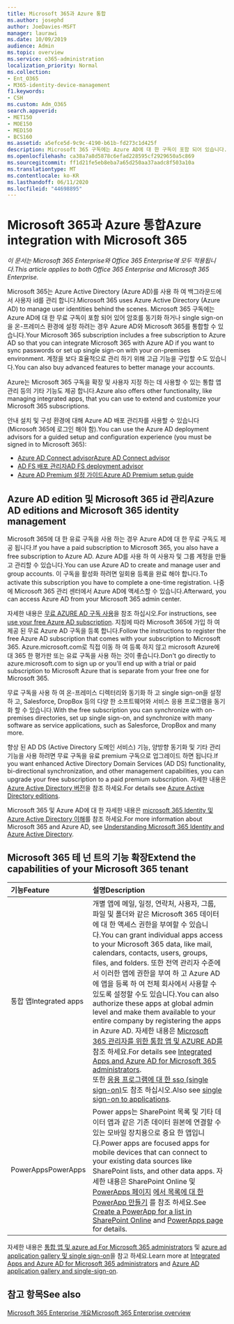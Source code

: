 ```yaml
---
title: Microsoft 365과 Azure 통합
ms.author: josephd
author: JoeDavies-MSFT
manager: laurawi
ms.date: 10/09/2019
audience: Admin
ms.topic: overview
ms.service: o365-administration
localization_priority: Normal
ms.collection:
- Ent_O365
- M365-identity-device-management
f1.keywords:
- CSH
ms.custom: Adm_O365
search.appverid:
- MET150
- MOE150
- MED150
- BCS160
ms.assetid: a5efce5d-9c9c-4190-b61b-fd273c1d425f
description: Microsoft 365 구독에는 Azure AD에 대 한 구독이 포함 되어 있습니다. 온-프레미스 환경에 암호 동기화 또는 single sign-on을 사용 하려면 Microsoft 365를 Azure AD와 통합 합니다.
ms.openlocfilehash: ca38a7a8d5878c6efad228595cf2929650a5c869
ms.sourcegitcommit: ff1d21fe5eb8eba7a65d250aa37aadc8f503a10a
ms.translationtype: MT
ms.contentlocale: ko-KR
ms.lasthandoff: 06/11/2020
ms.locfileid: "44698895"
---
```

# <a name="azure-integration-with-microsoft-365"></a><span data-ttu-id="1c8f7-104">Microsoft 365과 Azure 통합</span><span class="sxs-lookup"><span data-stu-id="1c8f7-104">Azure integration with Microsoft 365</span></span>

<span data-ttu-id="1c8f7-105">*이 문서는 Microsoft 365 Enterprise와 Office 365 Enterprise에 모두 적용됩니다.*</span><span class="sxs-lookup"><span data-stu-id="1c8f7-105">*This article applies to both Office 365 Enterprise and Microsoft 365 Enterprise.*</span></span>

<span data-ttu-id="1c8f7-106">Microsoft 365는 Azure Active Directory (Azure AD)를 사용 하 여 백그라운드에서 사용자 id를 관리 합니다.</span><span class="sxs-lookup"><span data-stu-id="1c8f7-106">Microsoft 365 uses Azure Active Directory (Azure AD) to manage user identities behind the scenes.</span></span> <span data-ttu-id="1c8f7-107">Microsoft 365 구독에는 Azure AD에 대 한 무료 구독이 포함 되어 있어 암호를 동기화 하거나 single sign-on을 온-프레미스 환경에 설정 하려는 경우 Azure AD와 Microsoft 365를 통합할 수 있습니다.</span><span class="sxs-lookup"><span data-stu-id="1c8f7-107">Your Microsoft 365 subscription includes a free subscription to Azure AD so that you can integrate Microsoft 365 with Azure AD if you want to sync passwords or set up single sign-on with your on-premises environment.</span></span> <span data-ttu-id="1c8f7-108">계정을 보다 효율적으로 관리 하기 위해 고급 기능을 구입할 수도 있습니다.</span><span class="sxs-lookup"><span data-stu-id="1c8f7-108">You can also buy advanced features to better manage your accounts.</span></span>
  
<span data-ttu-id="1c8f7-109">Azure는 Microsoft 365 구독을 확장 및 사용자 지정 하는 데 사용할 수 있는 통합 앱 관리 등의 기타 기능도 제공 합니다.</span><span class="sxs-lookup"><span data-stu-id="1c8f7-109">Azure also offers other functionality, like managing integrated apps, that you can use to extend and customize your Microsoft 365 subscriptions.</span></span>
  
<span data-ttu-id="1c8f7-110">안내 설치 및 구성 환경에 대해 Azure AD 배포 관리자를 사용할 수 있습니다 (Microsoft 365에 로그인 해야 함).</span><span class="sxs-lookup"><span data-stu-id="1c8f7-110">You can use the Azure AD deployment advisors for a guided setup and configuration experience (you must be signed in to Microsoft 365):</span></span>

 - [<span data-ttu-id="1c8f7-111">Azure AD Connect advisor</span><span class="sxs-lookup"><span data-stu-id="1c8f7-111">Azure AD Connect advisor</span></span>](https://aka.ms/aadconnectpwsync)
 - [<span data-ttu-id="1c8f7-112">AD FS 배포 관리자</span><span class="sxs-lookup"><span data-stu-id="1c8f7-112">AD FS deployment advisor</span></span>](https://aka.ms/adfsguidance)
 - [<span data-ttu-id="1c8f7-113">Azure AD Premium 설정 가이드</span><span class="sxs-lookup"><span data-stu-id="1c8f7-113">Azure AD Premium setup guide</span></span>](https://aka.ms/aadpguidance)
  
## <a name="azure-ad-editions-and-microsoft-365-identity-management"></a><span data-ttu-id="1c8f7-114">Azure AD edition 및 Microsoft 365 id 관리</span><span class="sxs-lookup"><span data-stu-id="1c8f7-114">Azure AD editions and Microsoft 365 identity management</span></span>

<span data-ttu-id="1c8f7-115">Microsoft 365에 대 한 유료 구독을 사용 하는 경우 Azure AD에 대 한 무료 구독도 제공 됩니다.</span><span class="sxs-lookup"><span data-stu-id="1c8f7-115">If you have a paid subscription to Microsoft 365, you also have a free subscription to Azure AD.</span></span> <span data-ttu-id="1c8f7-116">Azure AD를 사용 하 여 사용자 및 그룹 계정을 만들고 관리할 수 있습니다.</span><span class="sxs-lookup"><span data-stu-id="1c8f7-116">You can use Azure AD to create and manage user and group accounts.</span></span> <span data-ttu-id="1c8f7-117">이 구독을 활성화 하려면 일회용 등록을 완료 해야 합니다.</span><span class="sxs-lookup"><span data-stu-id="1c8f7-117">To activate this subscription you have to complete a one-time registration.</span></span> <span data-ttu-id="1c8f7-118">나중에 Microsoft 365 관리 센터에서 Azure AD에 액세스할 수 있습니다.</span><span class="sxs-lookup"><span data-stu-id="1c8f7-118">Afterward, you can access Azure AD from your Microsoft 365 admin center.</span></span> 

<span data-ttu-id="1c8f7-119">자세한 내용은 [무료 AZURE AD 구독 사용](https://go.microsoft.com/fwlink/p/?LinkId=617127)을 참조 하십시오.</span><span class="sxs-lookup"><span data-stu-id="1c8f7-119">For instructions, see [use your free Azure AD subscription](https://go.microsoft.com/fwlink/p/?LinkId=617127).</span></span> <span data-ttu-id="1c8f7-120">지침에 따라 Microsoft 365에 가입 하 여 제공 된 무료 Azure AD 구독을 등록 합니다.</span><span class="sxs-lookup"><span data-stu-id="1c8f7-120">Follow the instructions to register the free Azure AD subscription that comes with your subscription to Microsoft 365.</span></span> <span data-ttu-id="1c8f7-121">Azure.microsoft.com로 직접 이동 하 여 등록 하지 않고 microsoft Azure에 대 365 한 평가판 또는 유료 구독을 사용 하는 것이 좋습니다.</span><span class="sxs-lookup"><span data-stu-id="1c8f7-121">Don't go directly to azure.microsoft.com to sign up or you'll end up with a trial or paid subscription to Microsoft Azure that is separate from your free one for Microsoft 365.</span></span> 
  
<span data-ttu-id="1c8f7-122">무료 구독을 사용 하 여 온-프레미스 디렉터리와 동기화 하 고 single sign-on을 설정 하 고, Salesforce, DropBox 등의 다양 한 소프트웨어와 서비스 응용 프로그램을 동기화 할 수 있습니다.</span><span class="sxs-lookup"><span data-stu-id="1c8f7-122">With the free subscription you can synchronize with on-premises directories, set up single sign-on, and synchronize with many software as service applications, such as Salesforce, DropBox and many more.</span></span>
  
<span data-ttu-id="1c8f7-123">향상 된 AD DS (Active Directory 도메인 서비스) 기능, 양방향 동기화 및 기타 관리 기능을 사용 하려면 무료 구독을 유료 premium 구독으로 업그레이드 하면 됩니다.</span><span class="sxs-lookup"><span data-stu-id="1c8f7-123">If you want enhanced Active Directory Domain Services (AD DS) functionality, bi-directional synchronization, and other management capabilities, you can upgrade your free subscription to a paid premium subscription.</span></span> <span data-ttu-id="1c8f7-124">자세한 내용은 [Azure Active Directory 버전](https://azure.microsoft.com/pricing/details/active-directory/)을 참조 하세요.</span><span class="sxs-lookup"><span data-stu-id="1c8f7-124">For details see [Azure Active Directory editions](https://azure.microsoft.com/pricing/details/active-directory/).</span></span>
  
<span data-ttu-id="1c8f7-125">Microsoft 365 및 Azure AD에 대 한 자세한 내용은 [microsoft 365 Identity 및 Azure Active Directory 이해](about-office-365-identity.md)를 참조 하세요.</span><span class="sxs-lookup"><span data-stu-id="1c8f7-125">For more information about Microsoft 365 and Azure AD, see [Understanding Microsoft 365 Identity and Azure Active Directory](about-office-365-identity.md).</span></span>
  
## <a name="extend-the-capabilities-of-your-microsoft-365-tenant"></a><span data-ttu-id="1c8f7-126">Microsoft 365 테 넌 트의 기능 확장</span><span class="sxs-lookup"><span data-stu-id="1c8f7-126">Extend the capabilities of your Microsoft 365 tenant</span></span>

|<span data-ttu-id="1c8f7-127">**기능**</span><span class="sxs-lookup"><span data-stu-id="1c8f7-127">**Feature**</span></span>|<span data-ttu-id="1c8f7-128">**설명**</span><span class="sxs-lookup"><span data-stu-id="1c8f7-128">**Description**</span></span>|
|:-----|:-----|
|<span data-ttu-id="1c8f7-129">통합 앱</span><span class="sxs-lookup"><span data-stu-id="1c8f7-129">Integrated apps</span></span>  <br/> |<span data-ttu-id="1c8f7-130">개별 앱에 메일, 일정, 연락처, 사용자, 그룹, 파일 및 폴더와 같은 Microsoft 365 데이터에 대 한 액세스 권한을 부여할 수 있습니다.</span><span class="sxs-lookup"><span data-stu-id="1c8f7-130">You can grant individual apps access to your Microsoft 365 data, like mail, calendars, contacts, users, groups, files, and folders.</span></span> <span data-ttu-id="1c8f7-131">또한 전역 관리자 수준에서 이러한 앱에 권한을 부여 하 고 Azure AD에 앱을 등록 하 여 전체 회사에서 사용할 수 있도록 설정할 수도 있습니다.</span><span class="sxs-lookup"><span data-stu-id="1c8f7-131">You can also authorize these apps at global admin level and make them available to your entire company by registering the apps in Azure AD.</span></span> <span data-ttu-id="1c8f7-132">자세한 내용은 [Microsoft 365 관리자를 위한 통합 앱 및 AZURE AD를](https://support.office.com/article/cb2250e3-451e-416f-bf4e-363549652c2a)참조 하세요.</span><span class="sxs-lookup"><span data-stu-id="1c8f7-132">For details see [Integrated Apps and Azure AD for Microsoft 365 administrators](https://support.office.com/article/cb2250e3-451e-416f-bf4e-363549652c2a).</span></span>  <br/> <span data-ttu-id="1c8f7-133">또한 [응용 프로그램에 대 한 sso (single sign-on)](https://go.microsoft.com/fwlink/p/?LinkId=698604)도 참조 하십시오.</span><span class="sxs-lookup"><span data-stu-id="1c8f7-133">Also see [single sign-on to applications](https://go.microsoft.com/fwlink/p/?LinkId=698604).</span></span>  <br/> |
|<span data-ttu-id="1c8f7-134">PowerApps</span><span class="sxs-lookup"><span data-stu-id="1c8f7-134">PowerApps</span></span>  <br/> | <span data-ttu-id="1c8f7-135">Power apps는 SharePoint 목록 및 기타 데이터 앱과 같은 기존 데이터 원본에 연결할 수 있는 모바일 장치용으로 중요 한 앱입니다.</span><span class="sxs-lookup"><span data-stu-id="1c8f7-135">Power apps are focused apps for mobile devices that can connect to your existing data sources like SharePoint lists, and other data apps.</span></span> <span data-ttu-id="1c8f7-136">자세한 내용은 SharePoint Online 및 [PowerApps 페이지](https://powerapps.microsoft.com/) [에서 목록에 대 한 PowerApp 만들기](https://support.office.com/article/9338b2d2-67ac-4b81-8e67-97da27e5e9ab) 를 참조 하세요.</span><span class="sxs-lookup"><span data-stu-id="1c8f7-136">See [Create a PowerApp for a list in SharePoint Online](https://support.office.com/article/9338b2d2-67ac-4b81-8e67-97da27e5e9ab) and [PowerApps page](https://powerapps.microsoft.com/) for details.</span></span>  <br/> |
   
<span data-ttu-id="1c8f7-137">자세한 내용은 [통합 앱 및 azure ad For Microsoft 365 administrators](integrated-apps-and-azure-ads.md) 및 [azure ad application gallery 및 single sign-on](https://docs.microsoft.com/azure/active-directory/manage-apps/what-is-single-sign-on)을 참고 하세요.</span><span class="sxs-lookup"><span data-stu-id="1c8f7-137">Learn more at [Integrated Apps and Azure AD for Microsoft 365 administrators](integrated-apps-and-azure-ads.md) and [Azure AD application gallery and single-sign-on](https://docs.microsoft.com/azure/active-directory/manage-apps/what-is-single-sign-on).</span></span>

## <a name="see-also"></a><span data-ttu-id="1c8f7-138">참고 항목</span><span class="sxs-lookup"><span data-stu-id="1c8f7-138">See also</span></span>

[<span data-ttu-id="1c8f7-139">Microsoft 365 Enterprise 개요</span><span class="sxs-lookup"><span data-stu-id="1c8f7-139">Microsoft 365 Enterprise overview</span></span>](https://docs.microsoft.com/microsoft-365/enterprise/microsoft-365-overview)
